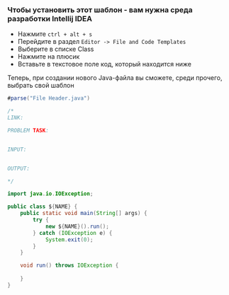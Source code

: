 ### Чтобы установить этот шаблон - вам нужна среда разработки Intellij IDEA

* Нажмите `ctrl + alt + s`
* Перейдите в раздел `Editor -> File and Code Templates`
* Выберите в списке Class
* Нажмите на плюсик
* Вставьте в текстовое поле код, который находится ниже

Теперь, при создании нового Java-файла вы сможете, среди прочего, выбрать свой шаблон

``` java
#parse("File Header.java")

/*
LINK: 

PROBLEM TASK:


INPUT:


OUTPUT:

*/

import java.io.IOException;

public class ${NAME} {
    public static void main(String[] args) {
        try {
            new ${NAME}().run();
        } catch (IOException e) {
            System.exit(0);
        }
    }

    void run() throws IOException {
        
    }
}
```
